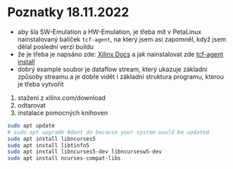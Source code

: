 # Poznatky 18.11.2022

- aby šla SW-Emulation a HW-Emulation, je třeba mít v PetaLinux nainstalovaný balíček `tcf-agent`, na který jsem asi zapomněl, když jsem dělal poslední verzi buildu
- že je třeba je napsáno zde: [Xilinx Docs](https://docs.xilinx.com/r/en-US/ug1400-vitis-embedded/Editing-FSBL/PMUFW-Settings) a jak nainstalovat zde [tcf-agent install](https://docs.xilinx.com/r/en-US/ug1144-petalinux-tools-reference-guide/Prerequisites?tocId=lUp5ZKNlB1mrUg2o_GDr7g)
- dobrý example soubor je dataflow stream, který ukazuje základní způsoby streamu a je dobře vidět i základní struktura programu, kterou je třeba vytvořit

1. stažení z xilinx.com/download
2. odtarovat
3. instalace pomocných knihoven

```bash
sudo apt update
# sudo apt upgrade #dont do because your system would be updated
sudo apt install libncurses5
sudo apt install libtinfo5
sudo apt install libncurses5-dev libncursesw5-dev
sudo apt install ncurses-compat-libs
```
